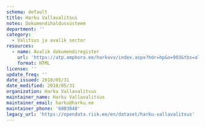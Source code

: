```yaml
---
schema: default
title: Harku Vallavalitsus
notes: Dokumendihaldussüsteem
department: ''
category:
  - Valitsus ja avalik sector
resources:
  - name: Avalik dokumendiregister
    url: 'https://atp.amphora.ee/harkuvv/index.aspx?hdr=hp&o=903&tbs=all&o2=-1'
    format: HTML
license: ''
update_freq: ''
date_issued: 2018/05/31
date_modified: 2018/05/31
organization: Harku Vallavalitsus
maintainer_name: Harku Vallavalitsus
maintainer_email: harku@harku.ee
maintainer_phone: '6003848'
legacy_url: 'https://opendata.riik.ee/en/dataset/harku-vallavalitsus'
---
```

